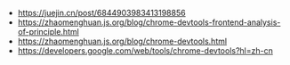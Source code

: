 - https://juejin.cn/post/6844903983413198856
- https://zhaomenghuan.js.org/blog/chrome-devtools-frontend-analysis-of-principle.html
- https://zhaomenghuan.js.org/blog/chrome-devtools.html
- https://developers.google.com/web/tools/chrome-devtools?hl=zh-cn